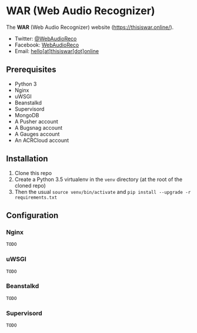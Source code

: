 # WAR (Web Audio Recognizer)

The **WAR** (Web Audio Recognizer) website (https://thisiswar.online/).

  - Twitter: [@WebAudioReco](https://twitter.com/WebAudioReco)
  - Facebook: [WebAudioReco](https://www.facebook.com/WebAudioReco)
  - Email: [hello[at]thisiswar[dot]online](mailto:hello[at]thisiswar[dot]online)

## Prerequisites

  - Python 3
  - Nginx
  - uWSGI
  - Beanstalkd
  - Supervisord
  - MongoDB
  - A Pusher account
  - A Bugsnag account
  - A Gauges account
  - An ACRCloud account

## Installation

  1. Clone this repo
  2. Create a Python 3.5 virtualenv in the `venv` directory (at the root of the cloned repo)
  3. Then the usual `source venv/bin/activate` and `pip install --upgrade -r requirements.txt`

## Configuration

### Nginx

```
TODO
```

### uWSGI

```
TODO
```

### Beanstalkd

```
TODO
```

### Supervisord

```
TODO
```